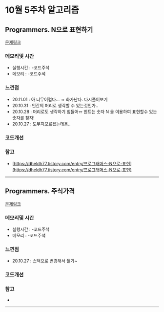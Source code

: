 # 10월 5주차 알고리즘

## Programmers. N으로 표현하기 

[문제링크](https://programmers.co.kr/learn/courses/30/lessons/42895)

### 메모리및 시간
* 실행시간 : -코드주석 
* 메모리 : -코드주석 

### 느낀점
* 20.11.01 : 아 너무어렵다... ㅠ 화가난다. 다시풀어보기 
* 20.10.31 : 인간의 머리로  생각할 수 있는것인가..
* 20.10.28 : 머리로도 생각하기 힘들어ㅠ 힌트는 숫자 N 을 이용하여 표현할수 있는 숫자를 찾자!
* 20.10.27 : 도무지모르겠는데용..

### 코드개선 


### 참고
* [https://dheldh77.tistory.com/entry/프로그래머스-N으로-표현](https://dheldh77.tistory.com/entry/프로그래머스-N으로-표현)

---

## Programmers. 주식가격 

[문제링크](https://programmers.co.kr/learn/courses/30/lessons/42584)

### 메모리및 시간
* 실행시간 : -코드주석 
* 메모리 : -코드주석 

### 느낀점
* 20.10.27 : 스택으로 변경해서 풀기~

### 코드개선 


### 참고
*

---


